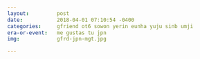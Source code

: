 ```yaml
---
layout:         post
date:           2018-04-01 07:10:54 -0400
categories:     gfriend ot6 sowon yerin eunha yuju sinb umji
era-or-event:   me gustas tu jpn
img:            gfrd-jpn-mgt.jpg

---
```

